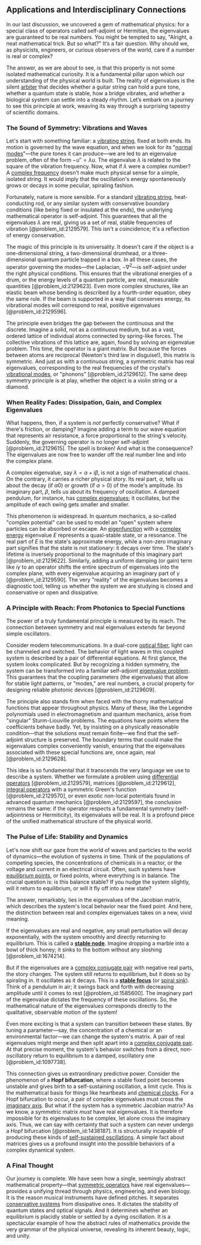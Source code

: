 ## Applications and Interdisciplinary Connections

In our last discussion, we uncovered a gem of mathematical physics: for a special class of operators called self-adjoint or Hermitian, the eigenvalues are guaranteed to be real numbers. You might be tempted to say, "Alright, a neat mathematical trick. But so what?" It’s a fair question. Why should we, as physicists, engineers, or curious observers of the world, care if a number is real or complex?

The answer, as we are about to see, is that this property is not some isolated mathematical curiosity. It is a fundamental pillar upon which our understanding of the physical world is built. The reality of eigenvalues is the silent [arbiter](@article_id:172555) that decides whether a guitar string can hold a pure tone, whether a quantum state is stable, how a bridge vibrates, and whether a biological system can settle into a steady rhythm. Let’s embark on a journey to see this principle at work, weaving its way through a surprising tapestry of scientific domains.

### The Sound of Symmetry: Vibrations and Waves

Let's start with something familiar: a [vibrating string](@article_id:137962), fixed at both ends. Its motion is governed by the wave equation, and when we look for its "[normal modes](@article_id:139146)"—the pure tones it can produce—we are led to an eigenvalue problem, often of the form $-u'' = \lambda u$. The eigenvalue $\lambda$ is related to the square of the vibration frequency. Now, what if $\lambda$ were a complex number? A [complex frequency](@article_id:265906) doesn't make much physical sense for a simple, isolated string. It would imply that the oscillation's energy spontaneously grows or decays in some peculiar, spiraling fashion.

Fortunately, nature is more sensible. For a standard [vibrating string](@article_id:137962), heat-conducting rod, or any similar system with conservative boundary conditions (like being fixed or insulated at the ends), the underlying mathematical operator is self-adjoint. This guarantees that all the eigenvalues $\lambda$ are real, giving us a set of real, stable frequencies of vibration [@problem_id:2129579]. This isn't a coincidence; it's a reflection of energy conservation.

The magic of this principle is its universality. It doesn't care if the object is a one-dimensional string, a two-dimensional drumhead, or a three-dimensional quantum particle trapped in a box. In all these cases, the operator governing the modes—the Laplacian, $-\nabla^2$—is self-adjoint under the right physical conditions. This ensures that the vibrational energies of a drum, or the energy levels of a quantum particle, are real, measurable quantities [@problem_id:2129623]. Even more complex structures, like an elastic beam whose bending is described by a fourth-order equation, obey the same rule. If the beam is supported in a way that conserves energy, its vibrational modes will correspond to real, positive eigenvalues [@problem_id:2129596].

The principle even bridges the gap between the continuous and the discrete. Imagine a solid, not as a continuous medium, but as a vast, ordered lattice of individual atoms connected by spring-like forces. The collective vibrations of this lattice are, again, found by solving an eigenvalue problem. This time, the operator is a giant matrix. But because the forces between atoms are reciprocal (Newton's third law in disguise!), this matrix is symmetric. And just as with a continuous string, a symmetric matrix has real eigenvalues, corresponding to the real frequencies of the crystal's [vibrational modes](@article_id:137394), or "phonons" [@problem_id:2129612]. The same deep symmetry principle is at play, whether the object is a violin string or a diamond.

### When Reality Fades: Dissipation, Gain, and Complex Eigenvalues

What happens, then, if a system is *not* perfectly conservative? What if there's friction, or damping? Imagine adding a term to our wave equation that represents air resistance, a force proportional to the string's velocity. Suddenly, the governing operator is no longer self-adjoint [@problem_id:2129615]. The spell is broken! And what is the consequence? The eigenvalues are now free to wander off the real number line and into the complex plane.

A complex eigenvalue, say $\lambda = \alpha + i\beta$, is not a sign of mathematical chaos. On the contrary, it carries a richer physical story. Its real part, $\alpha$, tells us about the decay (if $\alpha  0$) or growth (if $\alpha > 0$) of the mode's amplitude. Its imaginary part, $\beta$, tells us about its frequency of oscillation. A damped pendulum, for instance, has [complex eigenvalues](@article_id:155890); it oscillates, but the amplitude of each swing gets smaller and smaller.

This phenomenon is widespread. In quantum mechanics, a so-called "complex potential" can be used to model an "open" system where particles can be absorbed or escape. An [eigenfunction](@article_id:148536) with a [complex energy](@article_id:263435) eigenvalue $E$ represents a quasi-stable state, or a resonance. The real part of $E$ is the state's approximate energy, while a non-zero imaginary part signifies that the state is not stationary: it decays over time. The state's lifetime is inversely proportional to the magnitude of this imaginary part [@problem_id:2129622]. Similarly, adding a uniform damping (or gain) term like $i\gamma$ to an operator shifts the entire spectrum of eigenvalues into the complex plane, with every eigenvalue acquiring an imaginary part of $\gamma$ [@problem_id:2129590]. The very "reality" of the eigenvalues becomes a diagnostic tool, telling us whether the system we are studying is closed and conservative or open and dissipative.

### A Principle with Reach: From Photonics to Special Functions

The power of a truly fundamental principle is measured by its reach. The connection between symmetry and real eigenvalues extends far beyond simple oscillators.

Consider modern telecommunications. In a dual-core [optical fiber](@article_id:273008), light can be channeled and switched. The behavior of light waves in this coupled system is described by a pair of differential equations. At first glance, the system looks complicated. But by recognizing a hidden symmetry, the system can be transformed into a familiar self-adjoint [eigenvalue problem](@article_id:143404). This guarantees that the coupling parameters (the eigenvalues) that allow for stable light patterns, or "modes," are real numbers, a crucial property for designing reliable photonic devices [@problem_id:2129609].

The principle also stands firm when faced with the thorny mathematical functions that appear throughout physics. Many of these, like the Legendre polynomials used in electromagnetism and quantum mechanics, arise from "singular" Sturm-Liouville problems. The equations have points where the coefficients behave badly. Yet, by insisting on a physically reasonable condition—that the solutions must remain finite—we find that the self-adjoint structure is preserved. The boundary terms that could make the eigenvalues complex conveniently vanish, ensuring that the eigenvalues associated with these special functions are, once again, real [@problem_id:2129628].

This idea is so fundamental that it transcends the very language we use to describe a system. Whether we formulate a problem using [differential operators](@article_id:274543) [@problem_id:2129579], matrices [@problem_id:2129612], [integral operators](@article_id:187196) with a symmetric Green's function [@problem_id:2129570], or even exotic non-local potentials found in advanced quantum mechanics [@problem_id:2129597], the conclusion remains the same: if the operator respects a fundamental symmetry (self-adjointness or Hermiticity), its eigenvalues will be real. It is a profound piece of the unified mathematical structure of the physical world.

### The Pulse of Life: Stability and Dynamics

Let's now shift our gaze from the world of waves and particles to the world of dynamics—the evolution of systems in time. Think of the populations of competing species, the concentrations of chemicals in a reactor, or the voltage and current in an electrical circuit. Often, such systems have [equilibrium points](@article_id:167009), or fixed points, where everything is in balance. The crucial question is: is this balance stable? If you nudge the system slightly, will it return to equilibrium, or will it fly off into a new state?

The answer, remarkably, lies in the eigenvalues of the Jacobian matrix, which describes the system's local behavior near the fixed point. And here, the distinction between real and complex eigenvalues takes on a new, vivid meaning.

If the eigenvalues are real and negative, any small perturbation will decay exponentially, with the system smoothly and directly returning to equilibrium. This is called a **[stable node](@article_id:260998)**. Imagine dropping a marble into a bowl of thick honey; it sinks to the bottom without any sloshing [@problem_id:1674214].

But if the eigenvalues are a [complex conjugate pair](@article_id:149645) with negative real parts, the story changes. The system still returns to equilibrium, but it does so by spiraling in. It oscillates as it decays. This is a **[stable focus](@article_id:273746)** (or [spiral sink](@article_id:165435)). Think of a pendulum in air; it swings back and forth with decreasing amplitude until it comes to rest [@problem_id:1585600]. The imaginary part of the eigenvalue dictates the frequency of these oscillations. So, the mathematical nature of the eigenvalues corresponds directly to the qualitative, observable motion of the system!

Even more exciting is that a system can transition between these states. By tuning a parameter—say, the concentration of a chemical or an environmental factor—we can change the system's matrix. A pair of real eigenvalues might merge and then split apart into a [complex conjugate pair](@article_id:149645). At that precise moment, the system's behavior switches from a direct, non-oscillatory return to equilibrium to a damped, oscillatory one [@problem_id:1097738].

This connection gives us extraordinary predictive power. Consider the phenomenon of a **Hopf bifurcation**, where a stable fixed point becomes unstable and gives birth to a self-sustaining oscillation, a limit cycle. This is the mathematical basis for things like heartbeats and [chemical clocks](@article_id:171562). For a Hopf bifurcation to occur, a pair of complex eigenvalues must cross the [imaginary axis](@article_id:262124). But what if the system has a symmetric Jacobian matrix? As we know, a symmetric matrix *must* have real eigenvalues. It is therefore impossible for its eigenvalues to be complex, let alone cross the imaginary axis. Thus, we can say with certainty that such a system can never undergo a Hopf bifurcation [@problem_id:1438187]. It is structurally incapable of producing these kinds of [self-sustained oscillations](@article_id:260648). A simple fact about matrices gives us a profound insight into the possible behaviors of a complex dynamical system.

### A Final Thought

Our journey is complete. We have seen how a single, seemingly abstract mathematical property—that [symmetric operators](@article_id:271995) have real eigenvalues—provides a unifying thread through physics, engineering, and even biology. It is the reason musical instruments have defined pitches. It separates [conservative systems](@article_id:167266) from dissipative ones. It dictates the stability of quantum states and optical signals. And it determines whether an equilibrium is placidly stable or settled by a dying oscillation. It is a spectacular example of how the abstract rules of mathematics provide the very grammar of the physical universe, revealing its inherent beauty, logic, and unity.